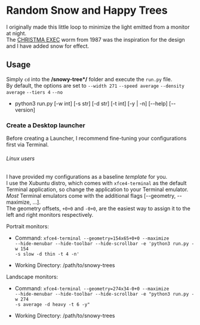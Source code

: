 # Random Snow and Happy Trees #

I originally made this little loop to minimize the light emitted from a monitor at night.<br>
The [CHRISTMA EXEC](https://en.wikipedia.org/wiki/Christmas_Tree_EXEC) worm from 1987 was the inspiration for the design and I have  added snow for effect.

## Usage ##
Simply <code>cd</code> into the __/snowy-tree*/__ folder and execute the <code>run.py</code> file.<br>
By default, the options are set to <code>--width 271</code> <code>--speed average</code> <code>--density average</code> <code>--tiers 4</code> <code>--no</code>

 - python3 run.py \[-w int] \[-s str] \[-d str] \[-t int] \[-y | -n] \[--help] \[--version]

### Create a Desktop launcher ###

Before creating a Launcher, I recommend fine-tuning your configurations first via Terminal.

###### Linux users #####

I have provided my configurations as a baseline *template* for you.<br>
I use the Xubuntu distro, which comes with <code>xfce4-terminal</code> as the default Terminal application, so change the application to your Terminal emulator.<br>
*Most* Terminal emulators come with the additional flags \[--geometry, --maximize, ...].<br>
The geometry offsets, <code>+0+0</code> and <code>-0+0</code>, are the easiest way to assign it to the left and right monitors respectively.

 Portrait monitors:
 
   - Command: <code>xfce4-terminal --geometry=154x65+0+0 --maximize --hide-menubar --hide-toolbar --hide-scrollbar -e 'python3 run.py -w 154 -s slow -d thin -t 4 -n'</code>
   
   - Working Directory: /path/to/snowy-trees
   
 Landscape monitors:
 
   - Command: <code>xfce4-terminal --geometry=274x34-0+0 --maximize --hide-menubar --hide-toolbar --hide-scrollbar -e "python3 run.py -w 274 -s average -d heavy -t 6 -y"</code>

   - Working Directory: /path/to/snowy-trees
